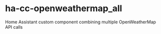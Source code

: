 # ha-cc-openweathermap_all
Home Assistant custom component combining multiple OpenWeatherMap API calls
